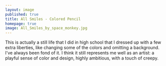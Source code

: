 ```yaml
---
layout: image
published: true
title: All Smiles - Colored Pencil
homepage: true
image: All_Smiles_by_space_monkey.jpg
---
```

This is actually a still life that I did in high school that I dressed up with a few extra liberties, like changing some of the colors and omitting a background. I've always been fond of it. I think it still represents me well as an artist: a playful sense of color and design, highly ambitious, with a touch of creepy.

